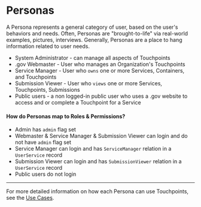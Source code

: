 # Personas

A Persona represents a general category of user,
based on the user's behaviors and needs.
Often, Personas are "brought-to-life" via real-world examples, pictures, interviews.
Generally, Personas are a place to hang information related to user needs.

* System Administrator - can manage all aspects of Touchpoints
* .gov Webmaster - User who manages an Organization's Touchpoints
* Service Manager - User who `owns` one or more Services, Containers, and Touchpoints
* Submission Viewer - User who `views` one or more Services, Touchpoints, Submissions
* Public users - a non logged-in public user who uses a .gov website to access and or complete a Touchpoint for a Service

#### How do Personas map to Roles & Permissions?

* Admin has `admin` flag set
* Webmaster & Service Manager & Submission Viewer can login and do not have `admin` flag set
* Service Manager can login and has `ServiceManager` relation in a `UserService` record
* Submission Viewer can login and has `SubmissionViewer` relation in a `UserService` record
* Public users do not login

---

For more detailed information on how each Persona can use Touchpoints, see
the [Use Cases](USE_CASES.md).

